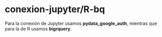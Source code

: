 # conexion-jupyter/R-bq
Para la conexión de Jupyter usamos **pydata_google_auth**, mientras que para la de R usamos **bigrquery**.
